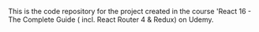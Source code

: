 This is the code repository for the project created in the course 'React 16 - The Complete Guide ( incl. React Router 4 & Redux) on Udemy.
